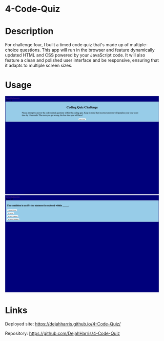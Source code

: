 # 4-Code-Quiz
# Description
For challenge four, I built a timed code quiz that's made up of multiple-choice questions. This app will run in the browser and feature dynamically updated HTML and CSS powered by your JavaScript code. It will also feature a clean and polished user interface and be responsive, ensuring that it adapts to multiple screen sizes.

# Usage 
![Usage](/assets/images/Screenshot%202022-12-03%20at%2011.35.58%20PM.png "Screenshot 1")
![Usage](/assets/images/Screenshot%202022-12-03%20at%2011.36.46%20PM.png "Screenshot 2")

# Links
Deployed site: https://dejahharris.github.io/4-Code-Quiz/

Repository: https://github.com/DejahHarris/4-Code-Quiz
